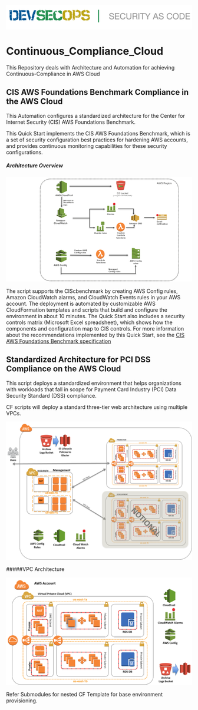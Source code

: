 
![](./wiki_assets/devsecops.png)

# Continuous_Compliance_Cloud
This Repository deals with Architecture and Automation for achieving Continuous-Compliance in AWS Cloud

## CIS AWS Foundations Benchmark Compliance in the AWS Cloud

This Automation configures a standardized architecture for the Center for Internet Security (CIS) AWS Foundations Benchmark.

This Quick Start implements the CIS AWS Foundations Benchmark, which is a set of security configuration best practices for hardening AWS accounts, and provides continuous monitoring capabilities for these security configurations.

##### Architecture Overview

![Quick Start architecture for CIS AWS Foundations Benchmark](./wiki_assets/CIS_Benchmark_Architecture.png)


The script supports the CIScbenchmark by creating AWS Config rules, Amazon CloudWatch alarms, and CloudWatch Events rules in your AWS account. The deployment is automated by customizable AWS CloudFormation templates and scripts that build and configure the environment in about 10 minutes. The Quick Start also includes a security controls matrix (Microsoft Excel spreadsheet), which shows how the components and configuration map to CIS controls. For more information about the recommendations implemented by this Quick Start, see the [CIS AWS Foundations Benchmark specification](https://d0.awsstatic.com/whitepapers/compliance/AWS_CIS_Foundations_Benchmark.pdf) 


## Standardized Architecture for PCI DSS Compliance on the AWS Cloud

This script deploys a standardized environment that helps organizations with workloads that fall in scope for Payment Card Industry (PCI) Data Security Standard (DSS) compliance.

CF scripts will deploy a standard three-tier web architecture using multiple VPCs.

![Architecture](./wiki_assets/images/quick-start-architecture.png)

#####VPC Architecture

![Architecture](./wiki_assets/images/quick-start-vpc-highlight.png)

Refer Submodules for nested CF Template for base environment provisioning.
